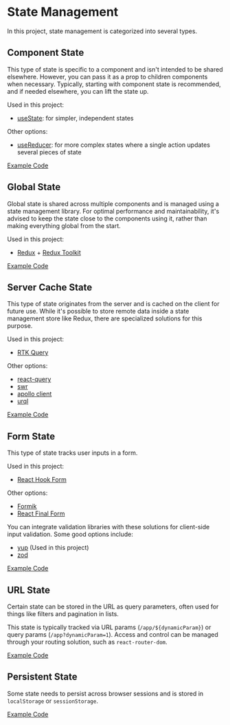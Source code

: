 # State Management

In this project, state management is categorized into several types.

## Component State

This type of state is specific to a component and isn't intended to be shared elsewhere. However, you can pass it as a prop to children components when necessary. Typically, starting with component state is recommended, and if needed elsewhere, you can lift the state up.

Used in this project:

- [useState](https://react.dev/reference/react/useState): for simpler, independent states

Other options:

- [useReducer](https://react.dev/reference/react/useReducer): for more complex states where a single action updates several pieces of state

[Example Code](../src/components/Form/DebouncedInputField.tsx)

## Global State

Global state is shared across multiple components and is managed using a state management library. For optimal performance and maintainability, it's advised to keep the state close to the components using it, rather than making everything global from the start.

Used in this project:

- [Redux](https://redux.js.org/) + [Redux Toolkit](https://redux-toolkit.js.org/)

[Example Code](../src/features/auth/stores/authSlice.ts)

## Server Cache State

This type of state originates from the server and is cached on the client for future use. While it's possible to store remote data inside a state management store like Redux, there are specialized solutions for this purpose.

Used in this project:

- [RTK Query](https://redux-toolkit.js.org/rtk-query/overview)

Other options:

- [react-query](https://react-query.tanstack.com/)
- [swr](https://swr.vercel.app/)
- [apollo client](https://www.apollographql.com/)
- [urql](https://formidable.com/open-source/urql/)

[Example Code](../src/features/post/api/postApi.ts)

## Form State

This type of state tracks user inputs in a form.

Used in this project:

- [React Hook Form](https://react-hook-form.com/)

Other options:

- [Formik](https://formik.org/)
- [React Final Form](https://github.com/final-form/react-final-form)

You can integrate validation libraries with these solutions for client-side input validation. Some good options include:

- [yup](https://github.com/jquense/yup) (Used in this project)
- [zod](https://github.com/colinhacks/zod)

[Example Code](../src/features/post/components/PostEditor.tsx)

## URL State

Certain state can be stored in the URL as query parameters, often used for things like filters and pagination in lists.

This state is typically tracked via URL params (`/app/${dynamicParam}`) or query params (`/app?dynamicParam=1`). Access and control can be managed through your routing solution, such as `react-router-dom`.

[Example Code](../src/features/post/routes/PostRoutes.tsx)

## Persistent State

Some state needs to persist across browser sessions and is stored in `localStorage` or `sessionStorage`.

[Example Code](../src/utils/storage.ts)
